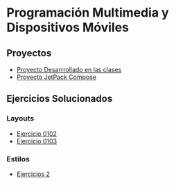 # Programación Multimedia y Dispositivos Móviles
## Proyectos
- [Proyecto Desarrrollado en las clases](https://github.com/pjurado66/Curso2223)
- [Proyecto JetPack Compose](https://github.com/pjurado66/ComposeCurso2223)
## Ejercicios Solucionados
### Layouts
- [Ejercicio 0102](https://github.com/pjurado66/Ej0102_23-24)
- [Ejercicio 0103](https://github.com/pjurado66/Ej0103_23-24)
### Estilos
- [Ejercicios 2](https://github.com/pjurado66/Ej02_Estilos)
<!--
**pjurado66/pjurado66** is a ✨ _special_ ✨ repository because its `README.md` (this file) appears on your GitHub profile.
### Explicación Intents
- [Proyecto de expliación en clase de los intents](https://github.com/pjurado66/Intents)
Here are some ideas to get you started:

- 🔭 I’m currently working on ...
- 🌱 I’m currently learning ...
- 👯 I’m looking to collaborate on ...
- 🤔 I’m looking for help with ...
- 💬 Ask me about ...
- 📫 How to reach me: ...
- 😄 Pronouns: ...
- ⚡ Fun fact: ...
-->
